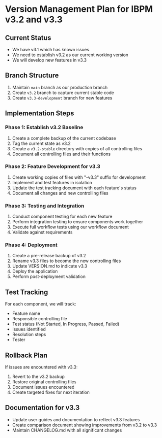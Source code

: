 # Version Management Plan for IBPM v3.2 and v3.3

## Current Status
- We have v3.1 which has known issues
- We need to establish v3.2 as our current working version
- We will develop new features in v3.3

## Branch Structure
1. Maintain `main` branch as our production branch
2. Create `v3.2` branch to capture current stable code
3. Create `v3.3-development` branch for new features

## Implementation Steps

### Phase 1: Establish v3.2 Baseline
1. Create a complete backup of the current codebase
2. Tag the current state as v3.2
3. Create a `v3.2-stable` directory with copies of all controlling files
4. Document all controlling files and their functions

### Phase 2: Feature Development for v3.3
1. Create working copies of files with "-v3.3" suffix for development
2. Implement and test features in isolation
3. Update the test tracking document with each feature's status
4. Document all changes and new controlling files

### Phase 3: Testing and Integration
1. Conduct component testing for each new feature
2. Perform integration testing to ensure components work together
3. Execute full workflow tests using our workflow document
4. Validate against requirements

### Phase 4: Deployment
1. Create a pre-release backup of v3.2
2. Rename v3.3 files to become the new controlling files
3. Update VERSION.md to indicate v3.3
4. Deploy the application
5. Perform post-deployment validation

## Test Tracking

For each component, we will track:
- Feature name
- Responsible controlling file
- Test status (Not Started, In Progress, Passed, Failed)
- Issues identified
- Resolution steps
- Tester

## Rollback Plan

If issues are encountered with v3.3:
1. Revert to the v3.2 backup
2. Restore original controlling files
3. Document issues encountered
4. Create targeted fixes for next iteration

## Documentation for v3.3

- Update user guides and documentation to reflect v3.3 features
- Create comparison document showing improvements from v3.2 to v3.3
- Maintain CHANGELOG.md with all significant changes